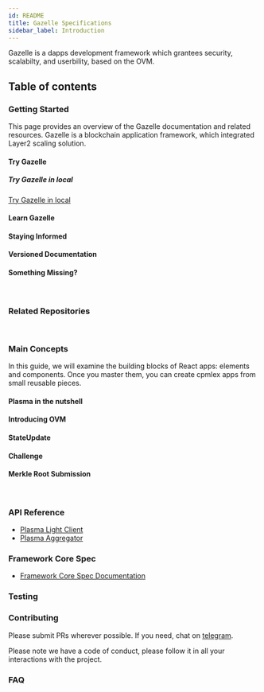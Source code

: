 ```yaml
---
id: README
title: Gazelle Specifications
sidebar_label: Introduction
---
```


Gazelle is a dapps development framework which grantees security, scalabilty, and userbility, based on the OVM.

## Table of contents

### Getting Started

This page provides an overview of the Gazelle documentation and related resources.
Gazelle is a blockchain application framework, which integrated Layer2 scaling solution.

#### Try Gazelle

##### Try Gazelle in local

[Try Gazelle in local](getting-started/Try_Gazelle_In_Local)

#### Learn Gazelle

#### Staying Informed

#### Versioned Documentation

#### Something Missing?

<br/>

### Related Repositories

<br/>

### Main Concepts

In this guide, we will examine the building blocks of React apps: elements and components. Once you master them, you can create cpmlex apps from small reusable pieces.

#### Plasma in the nutshell

#### Introducing OVM

#### StateUpdate

#### Challenge

#### Merkle Root Submission

<br/>

### API Reference

- [Plasma Light Client](api/Plasma_Light_Client)
- [Plasma Aggregator](api/Plasma_Aggregator)

### Framework Core Spec

- [Framework Core Spec Documentation](core-spec/README)

### Testing

### Contributing

Please submit PRs wherever possible. If you need, chat on [telegram](https://t.me/cryptoeocnomicslab).

Please note we have a code of conduct, please follow it in all your interactions with the project.

### FAQ
